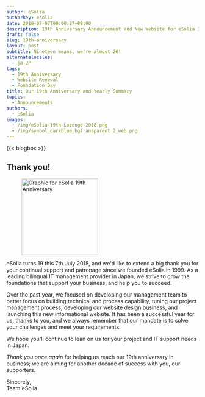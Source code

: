 ```yaml
---
author: eSolia
authorkey: esolia
date: 2018-07-07T00:00:27+09:00
description: 19th Anniversary Announcement and New Website for eSolia Inc.
draft: false
slug: 19th-anniversary
layout: post
subtitle: Nineteen means, we're almost 20!
alternatelocales:
  - ja-JP
tags:
  - 19th Anniversary
  - Website Renewal
  - Foundation Day
title: Our 19th Anniversary and Yearly Summary
topics:
  - Announcements
authors:
  - eSolia
images:
  - /img/eSolia-19th-Lozenge-2018.png
  - /img/symbol_darkblue_bgtransparent 2_web.png
---
```


{{< blogbox >}}

## Thank you!

<figure class="">
<img class="is-pulled-right has-padding-m" width="200" data-caption="eSolia 19th Anniversary Lozenge" alt="Graphic for eSolia 19th Anniversary" src="/img/eSolia-19th-Lozenge-2018.png" >
</figure>
eSolia turns 19 this 7th July 2018, and we'd like to extend a big thank you for your continual support and patronage since we founded eSolia in 1999. As a leading bilingual IT management provider in Japan, we strive to grow the foundations that support your business, and help you to succeed.

Over the past year, we focused on developing our management team to better focus on building technical and process capability, tuning our project management process, developing our website design business, and launching this new informational website. It has been a successful year for us, thanks to you, and we always remember that our mandate is to solve your challenges and meet your requirements. 

We hope you'll continue to lean on us for your project and IT support needs in Japan.

_Thank you once again_ for helping us reach our 19th anniversary in business; we are aiming for another decade of success with you, our supporters.

Sincerely,  
Team eSolia
